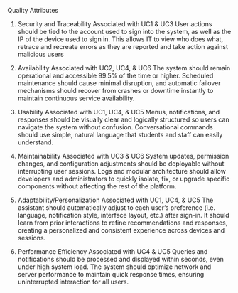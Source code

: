 Quality Attributes

1. Security and Traceability
Associated with UC1 & UC3
  User actions should be tied to the account used to sign into the system, as well as the IP of the device used to sign in. This allows IT to view who does what, retrace and recreate errors as they are reported and take action against malicious users

2. Availability
  Associated with UC2, UC4, & UC6
  The system should remain operational and accessible 99.5% of the time or higher. Scheduled maintenance should cause minimal disruption, and automatic failover mechanisms should recover from crashes or downtime instantly to maintain continuous service availability.

4. Usability
 Associated with UC1, UC4, & UC5
  Menus, notifications, and responses should be visually clear and logically structured so users can navigate the system without confusion. Conversational commands should use simple, natural language that students and staff can easily understand.

6. Maintainability
 Associated with UC3 & UC6
  System updates, permission changes, and configuration adjustments should be deployable without interrupting user sessions. Logs and modular architecture should allow developers and administrators to quickly isolate, fix, or upgrade specific components without affecting the rest of the platform.

7. Adaptability/Personalization
 Associated with UC1, UC4, & UC5
  The assistant should automatically adjust to each user’s preference (i.e. language, notification style, interface layout, etc.) after sign-in. It should learn from prior interactions to refine recommendations and responses, creating a personalized and consistent experience across devices and sessions.

8. Performance Efficiency
 Associated with UC4 & UC5
  Queries and notifications should be processed and displayed within seconds, even under high system load. The system should optimize network and server performance to maintain quick response times, ensuring uninterrupted interaction for all users.
